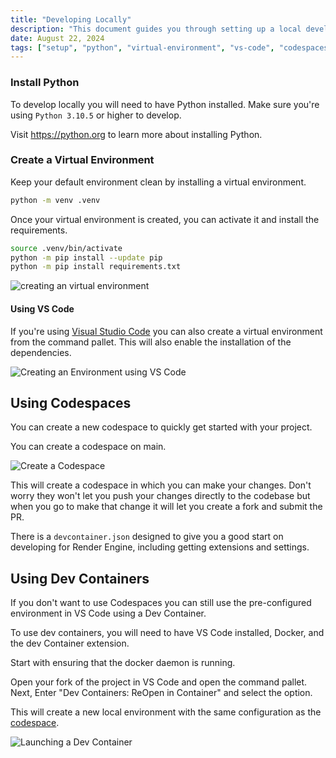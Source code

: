 ```yaml
---
title: "Developing Locally"
description: "This document guides you through setting up a local development environment using Python, virtual environments, VS Code, Codespaces, and Dev Containers."
date: August 22, 2024
tags: ["setup", "python", "virtual-environment", "vs-code", "codespaces", "dev-containers"]
---
```


### Install Python

To develop locally you will need to have Python installed. Make sure you're using `Python 3.10.5` or higher to develop.

Visit <https://python.org> to learn more about installing Python.

### Create a Virtual Environment

Keep your default environment clean by installing a virtual environment.

```sh
python -m venv .venv
```

Once your virtual environment is created, you can activate it and install the requirements.

```sh
source .venv/bin/activate
python -m pip install --update pip
python -m pip install requirements.txt
```

  ![creating an virtual environment](https://vhs.charm.sh/vhs-5t8wsdubdq46vrJydWEtOi.gif)

#### Using VS Code

If you're using [Visual Studio Code](https://code.visualstudio.com/) you can also create a virtual environment from the command pallet. This will also enable the installation of the dependencies.

![Creating an Environment using VS Code](<../assets/create environment vs code.gif>)

## Using Codespaces

You can create a new codespace to quickly get started with your project.

You can create a codespace on main.

![Create a Codespace](../assets/create-codespace.gif)

This will create a codespace in which you can make your changes. Don't worry they won't let you push your changes directly to the codebase but when you go to make that change it will let you create a fork and submit the PR.

There is a `devcontainer.json` designed to give you a good start on developing for Render Engine, including getting extensions and settings.

## Using Dev Containers

If you don't want to use Codespaces you can still use the pre-configured environment in VS Code using a Dev Container.

To use dev containers, you will need to have VS Code installed, Docker, and the dev Container extension.

Start with ensuring that the docker daemon is running.

Open your fork of the project in VS Code and open the command pallet. Next, Enter "Dev Containers: ReOpen in Container" and select the option.

This will create a new local environment with the same configuration as the [codespace](#using-codespaces).

![Launching a Dev Container](<../assets/launching a dev container.gif>)

